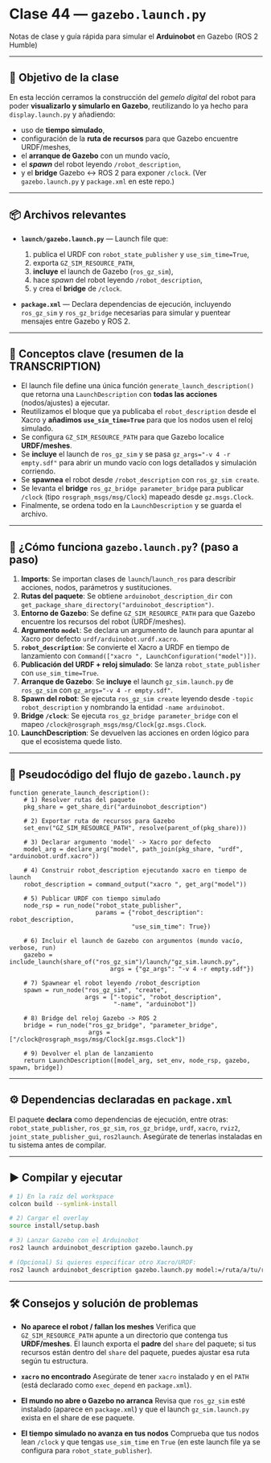 # Clase 44 — `gazebo.launch.py`

Notas de clase y guía rápida para simular el **Arduinobot** en Gazebo (ROS 2 Humble)

---

## 🎯 Objetivo de la clase

En esta lección cerramos la construcción del *gemelo digital* del robot para poder **visualizarlo y simularlo en Gazebo**, reutilizando lo ya hecho para `display.launch.py` y añadiendo:

* uso de **tiempo simulado**,
* configuración de la **ruta de recursos** para que Gazebo encuentre URDF/meshes,
* el **arranque de Gazebo** con un mundo vacío,
* el ***spawn*** del robot leyendo `/robot_description`,
* y el **bridge** Gazebo ↔ ROS 2 para exponer `/clock`.
  (Ver `gazebo.launch.py` y `package.xml` en este repo.) &#x20;

---

## 📦 Archivos relevantes

* **`launch/gazebo.launch.py`** — Launch file que:

  1. publica el URDF con `robot_state_publisher` y `use_sim_time=True`,
  2. exporta `GZ_SIM_RESOURCE_PATH`,
  3. **incluye** el launch de Gazebo (`ros_gz_sim`),
  4. hace *spawn* del robot leyendo `/robot_description`,
  5. y crea el **bridge** de `/clock`.&#x20;

* **`package.xml`** — Declara dependencias de ejecución, incluyendo `ros_gz_sim` y `ros_gz_bridge` necesarias para simular y puentear mensajes entre Gazebo y ROS 2.&#x20;

---

## 🧠 Conceptos clave (resumen de la TRANSCRIPTION)

* El launch file define una única función `generate_launch_description()` que retorna una `LaunchDescription` con **todas las acciones** (nodos/ajustes) a ejecutar.
* Reutilizamos el bloque que ya publicaba el `robot_description` desde el Xacro y **añadimos `use_sim_time=True`** para que los nodos usen el reloj simulado.
* Se configura `GZ_SIM_RESOURCE_PATH` para que Gazebo localice **URDF/meshes**.
* Se **incluye** el launch de `ros_gz_sim` y se pasa `gz_args="-v 4 -r empty.sdf"` para abrir un mundo vacío con logs detallados y simulación corriendo.
* Se **spawnea** el robot desde `/robot_description` con `ros_gz_sim create`.
* Se levanta el **bridge** `ros_gz_bridge parameter_bridge` para publicar `/clock` (tipo `rosgraph_msgs/msg/Clock`) mapeado desde `gz.msgs.Clock`.
* Finalmente, se ordena todo en la `LaunchDescription` y se guarda el archivo.

---

## 🧩 ¿Cómo funciona `gazebo.launch.py`? (paso a paso)

1. **Imports**: Se importan clases de `launch`/`launch_ros` para describir acciones, nodos, parámetros y sustituciones.&#x20;
2. **Rutas del paquete**: Se obtiene `arduinobot_description_dir` con `get_package_share_directory("arduinobot_description")`.&#x20;
3. **Entorno de Gazebo**: Se define `GZ_SIM_RESOURCE_PATH` para que Gazebo encuentre los recursos del robot (URDF/meshes).&#x20;
4. **Argumento `model`**: Se declara un argumento de launch para apuntar al Xacro por defecto `urdf/arduinobot.urdf.xacro`.&#x20;
5. **`robot_description`**: Se convierte el Xacro a URDF en tiempo de lanzamiento con `Command(["xacro ", LaunchConfiguration("model")])`.&#x20;
6. **Publicación del URDF + reloj simulado**: Se lanza `robot_state_publisher` con `use_sim_time=True`.&#x20;
7. **Arranque de Gazebo**: Se **incluye** el launch `gz_sim.launch.py` de `ros_gz_sim` con `gz_args="-v 4 -r empty.sdf"`.&#x20;
8. **Spawn del robot**: Se ejecuta `ros_gz_sim create` leyendo desde `-topic robot_description` y nombrando la entidad `-name arduinobot`.&#x20;
9. **Bridge `/clock`**: Se ejecuta `ros_gz_bridge parameter_bridge` con el mapeo `/clock@rosgraph_msgs/msg/Clock[gz.msgs.Clock`.&#x20;
10. **LaunchDescription**: Se devuelven las acciones en orden lógico para que el ecosistema quede listo.&#x20;

---

## 🧾 Pseudocódigo del flujo de `gazebo.launch.py`

```pseudocode
function generate_launch_description():
    # 1) Resolver rutas del paquete
    pkg_share = get_share_dir("arduinobot_description")

    # 2) Exportar ruta de recursos para Gazebo
    set_env("GZ_SIM_RESOURCE_PATH", resolve(parent_of(pkg_share)))

    # 3) Declarar argumento 'model' -> Xacro por defecto
    model_arg = declare_arg("model", path_join(pkg_share, "urdf", "arduinobot.urdf.xacro"))

    # 4) Construir robot_description ejecutando xacro en tiempo de launch
    robot_description = command_output("xacro ", get_arg("model"))

    # 5) Publicar URDF con tiempo simulado
    node_rsp = run_node("robot_state_publisher",
                        params = {"robot_description": robot_description,
                                  "use_sim_time": True})

    # 6) Incluir el launch de Gazebo con argumentos (mundo vacío, verbose, run)
    gazebo = include_launch(share_of("ros_gz_sim")/launch/"gz_sim.launch.py",
                            args = {"gz_args": "-v 4 -r empty.sdf"})

    # 7) Spawnear el robot leyendo /robot_description
    spawn = run_node("ros_gz_sim", "create",
                     args = ["-topic", "robot_description",
                             "-name", "arduinobot"])

    # 8) Bridge del reloj Gazebo -> ROS 2
    bridge = run_node("ros_gz_bridge", "parameter_bridge",
                      args = ["/clock@rosgraph_msgs/msg/Clock[gz.msgs.Clock"])

    # 9) Devolver el plan de lanzamiento
    return LaunchDescription([model_arg, set_env, node_rsp, gazebo, spawn, bridge])
```

---

## ⚙️ Dependencias declaradas en `package.xml`

El paquete **declara** como dependencias de ejecución, entre otras:
`robot_state_publisher`, `ros_gz_sim`, `ros_gz_bridge`, `urdf`, `xacro`, `rviz2`, `joint_state_publisher_gui`, `ros2launch`.
Asegúrate de tenerlas instaladas en tu sistema antes de compilar.&#x20;

---

## ▶️ Compilar y ejecutar

```bash
# 1) En la raíz del workspace
colcon build --symlink-install

# 2) Cargar el overlay
source install/setup.bash

# 3) Lanzar Gazebo con el Arduinobot
ros2 launch arduinobot_description gazebo.launch.py

# (Opcional) Si quieres especificar otro Xacro/URDF:
ros2 launch arduinobot_description gazebo.launch.py model:=/ruta/a/tu/robot.urdf.xacro
```

---

## 🛠️ Consejos y solución de problemas

* **No aparece el robot / fallan los meshes**
  Verifica que `GZ_SIM_RESOURCE_PATH` apunte a un directorio que contenga tus **URDF/meshes**. El launch exporta el **padre** del `share` del paquete; si tus recursos están dentro del `share` del paquete, puedes ajustar esa ruta según tu estructura.&#x20;

* **`xacro` no encontrado**
  Asegúrate de tener `xacro` instalado y en el `PATH` (está declarado como `exec_depend` en `package.xml`).&#x20;

* **El mundo no abre o Gazebo no arranca**
  Revisa que `ros_gz_sim` esté instalado (aparece en `package.xml`) y que el launch `gz_sim.launch.py` exista en el share de ese paquete.&#x20;

* **El tiempo simulado no avanza en tus nodos**
  Comprueba que tus nodos lean `/clock` y que tengas `use_sim_time` en `True` (en este launch file ya se configura para `robot_state_publisher`).&#x20;
